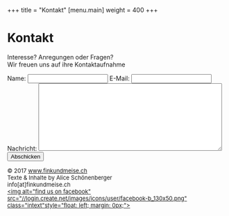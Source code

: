 +++
title = "Kontakt"
[menu.main]
weight = 400
+++

<h1>Kontakt</h1>

Interesse? Anregungen oder Fragen? </br>
Wir freuen uns auf ihre Kontaktaufnahme

<p>
<form action="//formspree.io/info@finkundmeise.ch" method="POST">
	<label for="name">Name:</label>
    <input type="text" name="name">
	<label for="email">E-Mail:</label>
    <input type="email" name="_replyto">
	<label for="content">Nachricht:</label>
	<textarea name="content" rows="10" cols="50"></textarea>
    <input type="submit" value="Abschicken">
	<input type="hidden" name="_next" value="http://finkundmeise.ch/message-sent" />
</form></p>

<FONT SIZE="2">© 2017 www.finkundmeise.ch 
</br>Texte & Inhalte by Alice Schönenberger </br>
info[at]finkundmeise.ch
<br/>
<a target="_blank" title="find us on Facebook" href="https://www.facebook.com/DuoFinkundMeise"> <img alt="find us on facebook" src="//login.create.net/images/icons/user/facebook-b_130x50.png" class="intext"style="float: left; margin: 0px;"></a>

